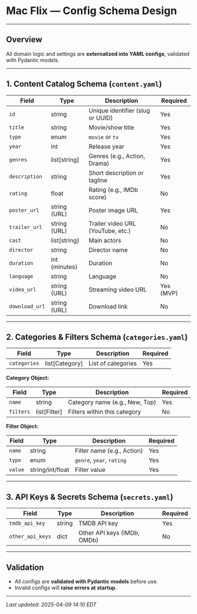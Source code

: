 # Mac Flix — Config Schema Design

---

## Overview

All domain logic and settings are **externalized into YAML configs**, validated with Pydantic models.

---

## 1. Content Catalog Schema (`content.yaml`)

| Field           | Type            | Description                                  | Required |
|-----------------|-----------------|----------------------------------------------|----------|
| `id`            | string          | Unique identifier (slug or UUID)             | Yes      |
| `title`         | string          | Movie/show title                             | Yes      |
| `type`          | enum            | `movie` or `tv`                             | Yes      |
| `year`          | int             | Release year                                | Yes      |
| `genres`        | list[string]    | Genres (e.g., Action, Drama)                | Yes      |
| `description`   | string          | Short description or tagline                | Yes      |
| `rating`        | float           | Rating (e.g., IMDb score)                   | No       |
| `poster_url`    | string (URL)    | Poster image URL                            | Yes      |
| `trailer_url`   | string (URL)    | Trailer video URL (YouTube, etc.)           | No       |
| `cast`          | list[string]    | Main actors                                 | No       |
| `director`      | string          | Director name                               | No       |
| `duration`      | int (minutes)   | Duration                                   | No       |
| `language`      | string          | Language                                   | No       |
| `video_url`     | string (URL)    | Streaming video URL                        | Yes (MVP)|
| `download_url`  | string (URL)    | Download link                              | No       |

---

## 2. Categories & Filters Schema (`categories.yaml`)

| Field           | Type            | Description                                  | Required |
|-----------------|-----------------|----------------------------------------------|----------|
| `categories`    | list[Category]  | List of categories                          | Yes      |

**Category Object:**

| Field        | Type          | Description                     | Required |
|--------------|---------------|---------------------------------|----------|
| `name`       | string        | Category name (e.g., New, Top)  | Yes      |
| `filters`    | list[Filter]  | Filters within this category    | No       |

**Filter Object:**

| Field        | Type          | Description                     | Required |
|--------------|---------------|---------------------------------|----------|
| `name`       | string        | Filter name (e.g., Action)      | Yes      |
| `type`       | enum          | `genre`, `year`, `rating`       | Yes      |
| `value`      | string/int/float| Filter value                  | Yes      |

---

## 3. API Keys & Secrets Schema (`secrets.yaml`)

| Field           | Type            | Description                                  | Required |
|-----------------|-----------------|----------------------------------------------|----------|
| `tmdb_api_key`  | string          | TMDB API key                                | Yes      |
| `other_api_keys`| dict            | Other API keys (IMDb, OMDb)                 | No       |

---

## Validation

- All configs are **validated with Pydantic models** before use.
- Invalid configs will **raise errors at startup**.

---

_Last updated: 2025-04-09 14:10 EDT_
